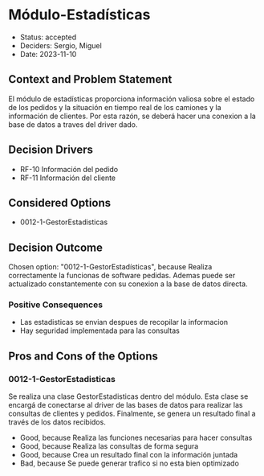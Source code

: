 # Módulo-Estadísticas

* Status: accepted
* Deciders: Sergio, Miguel
* Date: 2023-11-10

## Context and Problem Statement

El módulo de estadísticas proporciona información valiosa sobre el estado de los pedidos y la situación en tiempo real de los camiones y la información de clientes. Por esta razón, se deberá hacer una conexion a la base de datos a traves del driver dado.

## Decision Drivers

* RF-10 Información del pedido
* RF-11 Información del cliente

## Considered Options

* 0012-1-GestorEstadisticas

## Decision Outcome

Chosen option: "0012-1-GestorEstadísticas", because Realiza correctamente la funcionas de software pedidas. Ademas puede ser actualizado constantemente con su conexion a la base de datos directa.

### Positive Consequences

* Las estadisticas se envian despues de recopilar la informacion
* Hay seguridad implementada para las consultas

## Pros and Cons of the Options

### 0012-1-GestorEstadisticas

Se realiza una clase GestorEstadisticas dentro del módulo. Esta clase se encargá de conectarse al driver de las bases de datos para realizar las consultas de clientes y pedidos. Finalmente, se genera un resultado final a través de los datos recibidos.

* Good, because Realiza las funciones necesarias para hacer consultas
* Good, because Realiza las consultas de forma segura
* Good, because Crea un resultado final con la información juntada
* Bad, because Se puede generar trafico si no esta bien optimizado
